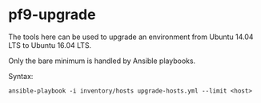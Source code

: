 # pf9-upgrade

The tools here can be used to upgrade an environment from Ubuntu 14.04 LTS to Ubuntu 16.04 LTS.

Only the bare minimum is handled by Ansible playbooks.

Syntax:
```
ansible-playbook -i inventory/hosts upgrade-hosts.yml --limit <host>
```
